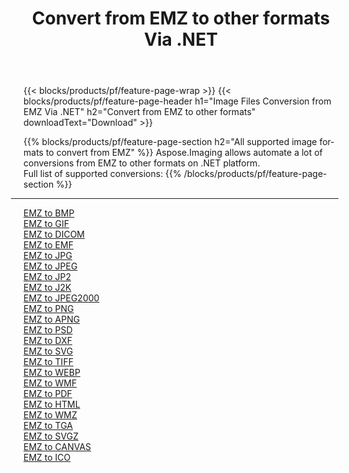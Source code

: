 ﻿---
title: Convert from EMZ to other formats Via .NET 
weight: 3920
url: /net/conversion/from/emz 
lang: en
langdirlevel: 2
locales: zh-hans,ja,it,ru,de,es,fr,nl,id,lt,pl,pt,vi,tr,ko,zh-hant,ar,hi,th,sv,cs,uk,he
description: Using Aspose.Imaging you can easily convert from EMZ to other formats
---

{{< blocks/products/pf/feature-page-wrap >}}
{{< blocks/products/pf/feature-page-header h1="Image Files Conversion from EMZ Via .NET" h2="Convert from EMZ to other formats" downloadText="Download" >}}


{{% blocks/products/pf/feature-page-section  h2="All supported image formats to convert from EMZ" %}}
Aspose.Imaging allows automate a lot of conversions from EMZ to other formats on .NET platform.
<br/>
Full list of supported conversions:
{{% /blocks/products/pf/feature-page-section %}}
<div class="container-fluid productfamilypage bg-gray">
    <div class="convertypes bg-gray agp-content section">
        <div class="container">
		<hr style="margin-left:-20px;"/>
		<div class="row other-converters">
		    <div class='col-md-2 other-converter remove-lp remove-rp'><a href="/imaging/net/conversion/emz-to-bmp" >EMZ to BMP</a></div><div class='col-md-2 other-converter remove-lp remove-rp'><a href="/imaging/net/conversion/emz-to-gif" >EMZ to GIF</a></div><div class='col-md-2 other-converter remove-lp remove-rp'><a href="/imaging/net/conversion/emz-to-dicom" >EMZ to DICOM</a></div><div class='col-md-2 other-converter remove-lp remove-rp'><a href="/imaging/net/conversion/emz-to-emf" >EMZ to EMF</a></div><div class='col-md-2 other-converter remove-lp remove-rp'><a href="/imaging/net/conversion/emz-to-jpg" >EMZ to JPG</a></div><div class='col-md-2 other-converter remove-lp remove-rp'><a href="/imaging/net/conversion/emz-to-jpeg" >EMZ to JPEG</a></div><div class='col-md-2 other-converter remove-lp remove-rp'><a href="/imaging/net/conversion/emz-to-jp2" >EMZ to JP2</a></div><div class='col-md-2 other-converter remove-lp remove-rp'><a href="/imaging/net/conversion/emz-to-j2k" >EMZ to J2K</a></div><div class='col-md-2 other-converter remove-lp remove-rp'><a href="/imaging/net/conversion/emz-to-jpeg2000" >EMZ to JPEG2000</a></div><div class='col-md-2 other-converter remove-lp remove-rp'><a href="/imaging/net/conversion/emz-to-png" >EMZ to PNG</a></div><div class='col-md-2 other-converter remove-lp remove-rp'><a href="/imaging/net/conversion/emz-to-apng" >EMZ to APNG</a></div><div class='col-md-2 other-converter remove-lp remove-rp'><a href="/imaging/net/conversion/emz-to-psd" >EMZ to PSD</a></div><div class='col-md-2 other-converter remove-lp remove-rp'><a href="/imaging/net/conversion/emz-to-dxf" >EMZ to DXF</a></div><div class='col-md-2 other-converter remove-lp remove-rp'><a href="/imaging/net/conversion/emz-to-svg" >EMZ to SVG</a></div><div class='col-md-2 other-converter remove-lp remove-rp'><a href="/imaging/net/conversion/emz-to-tiff" >EMZ to TIFF</a></div><div class='col-md-2 other-converter remove-lp remove-rp'><a href="/imaging/net/conversion/emz-to-webp" >EMZ to WEBP</a></div><div class='col-md-2 other-converter remove-lp remove-rp'><a href="/imaging/net/conversion/emz-to-wmf" >EMZ to WMF</a></div><div class='col-md-2 other-converter remove-lp remove-rp'><a href="/imaging/net/conversion/emz-to-pdf" >EMZ to PDF</a></div><div class='col-md-2 other-converter remove-lp remove-rp'><a href="/imaging/net/conversion/emz-to-html" >EMZ to HTML</a></div><div class='col-md-2 other-converter remove-lp remove-rp'><a href="/imaging/net/conversion/emz-to-wmz" >EMZ to WMZ</a></div><div class='col-md-2 other-converter remove-lp remove-rp'><a href="/imaging/net/conversion/emz-to-tga" >EMZ to TGA</a></div><div class='col-md-2 other-converter remove-lp remove-rp'><a href="/imaging/net/conversion/emz-to-svgz" >EMZ to SVGZ</a></div><div class='col-md-2 other-converter remove-lp remove-rp'><a href="/imaging/net/conversion/emz-to-canvas" >EMZ to CANVAS</a></div><div class='col-md-2 other-converter remove-lp remove-rp'><a href="/imaging/net/conversion/emz-to-ico" >EMZ to ICO</a></div>
                </div>
        </div>
    </div>
</div>
<br/>

